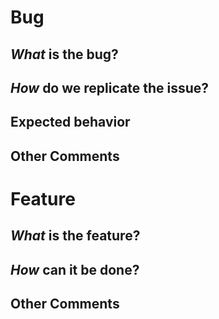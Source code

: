 <!-- If you have questions, instead of filing an issue join the Discord -->
<!-- channel(https://discord.gg/CCDBJJC) and ask away there. -->

<!-- Remember to file only issues within the scope of the `governance-ui-components`. -->
<!-- Otherwise, it might be ignored or closed altogether to avoid -->
<!-- cluttering the tracker. -->

<!-- When filing a issue, the issue might be closed if it isn't being -->
<!-- addressed or have support to surface other more pertinent issue. -->

<!-- Also, if it is a bug or feature, use that section for the template -->

# Bug
## *What* is the bug?
<!-- Describe the bug in detail -->

## *How* do we replicate the issue?
<!-- Please be specific as possible. Use dashes (-) or numbers (1.) to -->
<!-- create a list of steps. Do also use code snippets to quickly -->
<!-- replicate the issue with some setup. -->

## Expected behavior
<!-- What should have happened? -->

## Other Comments


# Feature
## *What* is the feature?
<!-- Describe the feature and what it intends to solve or do -->

## *How* can it be done?
<!-- Describe which modules are affected or created then impacted by -->
<!-- this. Does this also need external services or support to work such -->
<!-- as new API keys or dependency with `info-server`? -->

<!-- Also describe possible tests, setup, variables and edge cases for -->
<!-- the implementer to address. -->

## Other Comments